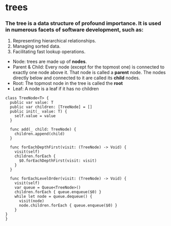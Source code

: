 # trees
### The tree is a data structure of profound importance. It is used in numerous facets of software development, such as:
1. Representing hierarchical relationships.
2. Managing sorted data.
3. Facilitating fast lookup operations.

* Node: trees are made up of **nodes**.
* Parent & Child: Every node (except for the topmost one) is connected to exactly one node above it. That node is called a **parent** node. The nodes directly below and connected to it are called its **child** nodes. 
* Root: The topmost node in the tree is called the **root**  
* Leaf: A node is a leaf if it has no children

```
class TreeNode<T> {
  public var value: T
  public var children: [TreeNode] = []
  public init(_ value: T) {
    self.value = value
  }
  
  func add(_ child: TreeNode) {
    children.append(child)
  }
  
  func forEachDepthFirst(visit: (TreeNode) -> Void) {
    visit(self)
    children.forEach {
      $0.forEachDepthFirst(visit: visit)
    }
  }
  
  func forEachLevelOrder(visit: (TreeNode) -> Void) {
    visit(self)
    var queue = Queue<TreeNode>()
    children.forEach { queue.enqueue($0) }
    while let node = queue.dequeue() {
      visit(node)
      node.children.forEach { queue.enqueue($0) }
    }
}
}
```
